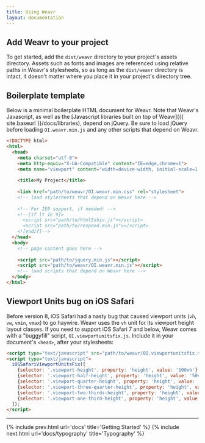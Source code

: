 ```yaml
---
title: Using Weavr
layout: documentation
---
```

## Add Weavr to your project

To get started, add the `dist/weavr` directory to your project's assets directory. Assets such as fonts and images are referenced using relative paths in Weavr's stylesheets, so as long as the `dist/weavr` directory is intact, it doesn't matter where you place it in your project's directory tree.

## Boilerplate template

Below is a minimal boilerplate HTML document for Weavr. Note that Weavr's Javascript, as well as the [Javascript libraries built on top of Weavr]({{ site.baseurl }}/docs/libraries), depend on jQuery. Be sure to load jQuery before loading `OI.weavr.min.js` and any other scripts that depend on Weavr.

```html
<!DOCTYPE html>
<html>
  <head>
    <meta charset="utf-8">
    <meta http-equiv="X-UA-Compatible" content="IE=edge,chrome=1">
    <meta name="viewport" content="width=device-width, initial-scale=1.0, user-scalable=no">
    
    <title>My Project</title>
    
    <link href="path/to/weavr/OI.weavr.min.css" rel="stylesheet">
    <!-- load stylesheets that depend on Weavr here -->
    
    <!-- For IE8 support, if needed: -->
    <!--[if lt IE 9]>
      <script src="path/to/html5shiv.js"></script>
      <script src="path/to/respond.min.js"></script>
    <![endif]-->
  </head>
  <body>
    <!-- page content goes here -->
  
    <script src="path/to/jquery.min.js"></script>
    <script src="path/to/weavr/OI.weavr.min.js"></script>
    <!-- load scripts that depend on Weavr here -->
  </body>
</html>
```

## Viewport Units bug on iOS Safari

Before version 8, iOS Safari had a nasty bug that caused viewport units (`vh`, `vw`, `vmin`, `vmax`) to go haywire. Weavr uses the `vh` unit for its viewport height layout classes. If you need to support iOS Safari 7 and below, Weavr comes with a "buggyfill" script, `OI.viewportunitsfix.js`. Include it in your document's `<head>`, after your stylesheets:

```html
<script type="text/javascript" src="path/to/weavr/OI.viewportunitsfix.min.js"></script>
<script type="text/javascript">
  iOSSafariViewportUnitsFix([
    {selector: '.viewport-height', property: 'height', value: '100vh'},
    {selector: '.viewport-half-height', property: 'height', value: '50vh'},
    {selector: '.viewport-quarter-height', property: 'height', value: '25vh'},
    {selector: '.viewport-three-quarter-height', property: 'height', value: '75vh'},
    {selector: '.viewport-two-thirds-height', property: 'height', value: '66vh'},
    {selector: '.viewport-one-third-height', property: 'height', value: '33vh'}
  ]);
</script>
```

---

{% include prev.html url='docs' title='Getting Started' %}
{% include next.html url='docs/typography' title='Typography' %}
